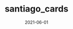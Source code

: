 ---
title: santiago_cards
description: Artistically designed luxury playing cards
date: 2021-06-01
link: https://santiagocards.com
tags: 
  - projects
  - current
---